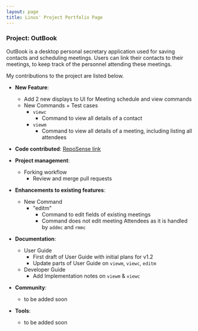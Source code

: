 ```yaml
---
layout: page
title: Linus' Project Portfolio Page
---
```


### Project: OutBook

OutBook is a desktop personal secretary application used for saving contacts and scheduling meetings. Users can link their contacts to their meetings, to keep track of the personnel attending these meetings.

My contributions to the project are listed below.

- **New Feature**:

  - Add 2 new displays to UI for Meeting schedule and view commands
  - New Commands + Test cases
    - `viewc`
      - Command to view all details of a contact
    - `viewm`
      - Command to view all details of a meeting, including listing all attendees

- **Code contributed**: [RepoSense link](https://nus-cs2103-ay2324s1.github.io/tp-dashboard/?search=lomaply&breakdown=true)

- **Project management**:

  - Forking workflow
    - Review and merge pull requests

- **Enhancements to existing features**:

  - New Command
    - "editm"
      - Command to edit fields of existing meetings
      - Command does not edit meeting Attendees as it is handled by `addmc` and `rmmc`

- **Documentation**:
  
  - User Guide
    - First draft of User Guide with initial plans for v1.2
    - Update parts of User Guide on `viewm`, `viewc`, `editm`
  - Developer Guide
    - Add Implementation notes on `viewm` & `viewc`

- **Community**:

  - to be added soon

- **Tools**:

  - to be added soon
